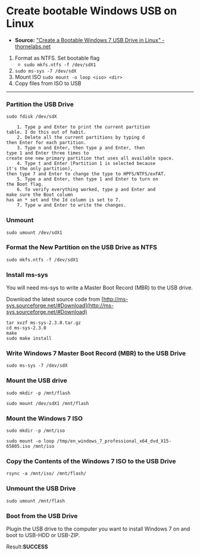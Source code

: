 Create bootable Windows USB on Linux
====================================

- **Source:** ["Create a Bootable Windows 7 USB Drive in Linux" - thornelabs.net](http://thornelabs.net/2013/06/10/create-a-bootable-windows-7-usb-drive-in-linux.html)

1. Format as NTFS. Set bootable flag
    - `sudo mkfs.ntfs -f /dev/sdX1`
2. `sudo ms-sys -7 /dev/sdX`
3. Mount ISO `sudo mount -o loop <iso> <dir>`
4. Copy files from ISO to USB

----

### Partition the USB Drive

`sudo fdisk /dev/sdX`

```
    1. Type p and Enter to print the current partition 
table. I do this out of habit.
    2. Delete all the current partitions by typing d 
then Enter for each partition.
    3. Type n and Enter, then type p and Enter, then 
type 1 and Enter three times to 
create one new primary partition that uses all available space.
    4. Type t and Enter (Partition 1 is selected because 
it's the only partition), 
then type 7 and Enter to change the type to HPFS/NTFS/exFAT.
    5. Type a and Enter, then type 1 and Enter to turn on 
the Boot flag.
    6. To verify everything worked, type p and Enter and 
make sure the Boot column 
has an * set and the Id column is set to 7.
    7. Type w and Enter to write the changes.
```

### Unmount
`sudo umount /dev/sdX1`

### Format the New Partition on the USB Drive as NTFS
`sudo mkfs.ntfs -f /dev/sdX1`

### Install ms-sys
You will need ms-sys to write a Master Boot Record (MBR) to the USB drive. 

Download the latest source code from [http://ms-sys.sourceforge.net/#Download](http://ms-sys.sourceforge.net/#Download)

```
tar xvzf ms-sys-2.3.0.tar.gz
cd ms-sys-2.3.0
make
sudo make install
```

### Write Windows 7 Master Boot Record (MBR) to the USB Drive
`sudo ms-sys -7 /dev/sdX`

### Mount the USB drive
```
sudo mkdir -p /mnt/flash

sudo mount /dev/sdX1 /mnt/flash
```

### Mount the Windows 7 ISO
```
sudo mkdir -p /mnt/iso

sudo mount -o loop /tmp/en_windows_7_professional_x64_dvd_X15-65805.iso /mnt/iso
```

### Copy the Contents of the Windows 7 ISO to the USB Drive
`rsync -a /mnt/iso/ /mnt/flash/`

### Unmount the USB Drive
`sudo umount /mnt/flash`

### Boot from the USB Drive
Plugin the USB drive to the computer you want to install Windows 7 on and boot to USB-HDD or USB-ZIP. 

Result:**SUCCESS**
